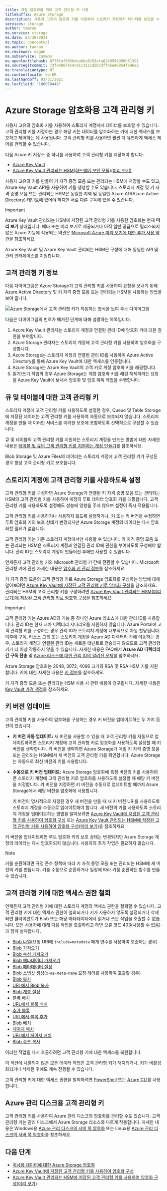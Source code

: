 ```yaml
---
title: 계정 암호화를 위해 고객 관리형 키 사용
titleSuffix: Azure Storage
description: 사용자 고유의 암호화 키를 사용하여 스토리지 계정에서 데이터를 보호할 수 있습니다. 고객 관리형 키를 지정하는 경우 해당 키는 데이터를 암호화하는 키에 대한 액세스를 보호하고 제어하는 데 사용됩니다. 고객 관리형 키를 사용하면 훨씬 더 유연하게 액세스 제어를 관리할 수 있습니다.
services: storage
author: tamram
ms.service: storage
ms.date: 03/30/2021
ms.topic: conceptual
ms.author: tamram
ms.reviewer: ozgun
ms.subservice: common
ms.openlocfilehash: 07f8faf503bdea6be8263afa6240594956b61391
ms.sourcegitcommit: 73fb48074c4c91c3511d5bcdffd6e40854fb46e5
ms.translationtype: HT
ms.contentlocale: ko-KR
ms.lasthandoff: 03/31/2021
ms.locfileid: "106059448"
---
```

# <a name="customer-managed-keys-for-azure-storage-encryption"></a>Azure Storage 암호화용 고객 관리형 키

사용자 고유의 암호화 키를 사용하여 스토리지 계정에서 데이터를 보호할 수 있습니다. 고객 관리형 키를 지정하는 경우 해당 키는 데이터를 암호화하는 키에 대한 액세스를 보호하고 제어하는 데 사용됩니다. 고객 관리형 키를 사용하면 훨씬 더 유연하게 액세스 제어를 관리할 수 있습니다.

다음 Azure 키 저장소 중 하나를 사용하여 고객 관리형 키를 저장해야 합니다.

- [Azure Key Vault](../../key-vault/general/overview.md)
- [Azure Key Vault 관리되는 HSM(하드웨어 보안 모듈)(미리 보기)](../../key-vault/managed-hsm/overview.md)

사용자 고유의 키를 만들어 키 자격 증명 모음 또는 관리되는 HSM에 저장할 수도 있고, Azure Key Vault API를 사용하여 키를 생성할 수도 있습니다. 스토리지 계정 및 키 자격 증명 모음 또는 관리되는 HSM은 동일한 지역 및 동일한 Azure AD(Azure Active Directory) 테넌트에 있어야 하지만 서로 다른 구독에 있을 수 있습니다.

> [!IMPORTANT]
>
> Azure Key Vault 관리되는 HSM에 저장된 고객 관리형 키를 사용한 암호화는 현재 **미리 보기** 상태입니다. 베타 또는 미리 보기로 제공되거나 아직 일반 공급으로 릴리스되지 않은 Azure 기능에 적용되는 약관은 [Microsoft Azure 미리 보기에 대한 추가 사용 약관](https://azure.microsoft.com/support/legal/preview-supplemental-terms/)을 참조하세요.
>
> Azure Key Vault 및 Azure Key Vault 관리되는 HSM은 구성에 대해 동일한 API 및 관리 인터페이스를 지원합니다.

## <a name="about-customer-managed-keys"></a>고객 관리형 키 정보

다음 다이어그램은 Azure Storage가 고객 관리형 키를 사용하여 요청을 보내기 위해 Azure Active Directory 및 키 자격 증명 모음 또는 관리되는 HSM을 사용하는 방법을 보여 줍니다.

![Azure Storage에서 고객 관리형 키가 작동하는 방식을 보여 주는 다이어그램](media/customer-managed-keys-overview/encryption-customer-managed-keys-diagram.png)

다음은 다이어그램의 번호가 매겨진 단계에 대해 설명하는 목록입니다.

1. Azure Key Vault 관리자는 스토리지 계정과 연결된 관리 ID에 암호화 키에 대한 권한을 부여합니다.
2. Azure Storage 관리자는 스토리지 계정에 고객 관리형 키를 사용하여 암호화를 구성합니다.
3. Azure Storage는 스토리지 계정과 연결된 관리 ID를 사용하여 Azure Active Directory를 통해 Azure Key Vault에 대한 액세스를 인증합니다.
4. Azure Storage는 Azure Key Vault의 고객 키로 계정 암호화 키를 래핑합니다.
5. 읽기/쓰기 작업의 경우 Azure Storage는 계정 암호화 키를 래핑 해제하라는 요청을 Azure Key Vault에 보내서 암호화 및 암호 해독 작업을 수행합니다.

## <a name="customer-managed-keys-for-queues-and-tables"></a>큐 및 테이블에 대한 고객 관리형 키

스토리지 계정에 고객 관리형 키를 사용하도록 설정한 경우, Queue 및 Table Storage에 저장된 데이터는 고객 관리형 키를 사용하여 자동으로 보호되지 않습니다. 스토리지 계정을 만들 때 이러한 서비스를 이러한 보호에 포함하도록 선택적으로 구성할 수 있습니다.

큐 및 테이블의 고객 관리형 키를 지원하는 스토리지 계정을 만드는 방법에 대한 자세한 내용은 [테이블 및 큐의 고객 관리형 키를 지원하는 계정 만들기](account-encryption-key-create.md)를 참조하세요.

Blob Storage 및 Azure Files의 데이터는 스토리지 계정에 고객 관리형 키가 구성된 경우 항상 고객 관리형 키로 보호됩니다.

## <a name="enable-customer-managed-keys-for-a-storage-account"></a>스토리지 계정에 고객 관리형 키를 사용하도록 설정

고객 관리형 키를 구성하면 Azure Storage가 연결된 키 자격 증명 모음 또는 관리되는 HSM의 고객 관리형 키를 사용하여 계정의 루트 데이터 암호화 키를 래핑합니다. 고객 관리형 키를 사용하도록 설정해도 성능에 영향을 주지 않으며 설정이 즉시 적용됩니다.

고객 관리형 키를 사용하거나 사용하지 않도록 설정하거나, 키 또는 키 버전을 수정하면 루트 암호화 키의 보호 상태가 변경되지만 Azure Storage 계정의 데이터는 다시 암호화할 필요가 없습니다.

고객 관리형 키는 기존 스토리지 계정에서만 사용할 수 있습니다. 키 자격 증명 모음 또는 관리되는 HSM은 스토리지 계정과 연결된 관리 ID에 권한을 부여하도록 구성해야 합니다. 관리 ID는 스토리지 계정이 만들어진 후에만 사용할 수 있습니다.

언제든지 고객 관리형 키와 Microsoft 관리형 키 간에 전환할 수 있습니다. Microsoft 관리형 키에 관한 자세한 내용은 [암호화 키 관리 정보](storage-service-encryption.md#about-encryption-key-management)를 참조하세요.

키 자격 증명 모음의 고객 관리형 키로 Azure Storage 암호화를 구성하는 방법에 대해 알아보려면 [Azure Key Vault에 저장된 고객 관리형 키로 암호화 구성](customer-managed-keys-configure-key-vault.md)을 참조하세요. 관리되는 HSM의 고객 관리형 키를 구성하려면 [Azure Key Vault 관리되는 HSM(미리 보기)에 저장된 고객 관리형 키로 암호화 구성](customer-managed-keys-configure-key-vault-hsm.md)을 참조하세요.

> [!IMPORTANT]
> 고객 관리형 키는 Azure AD의 기능 중 하나인 Azure 리소스에 대한 관리 ID를 사용합니다. 관리 ID는 현재 교차 디렉터리 시나리오를 지원하지 않습니다. Azure Portal에 고객 관리형 키를 구성하는 경우 관리 ID가 스토리지 계정에 내부적으로 자동 할당됩니다. 이후에 구독, 리소스 그룹 또는 스토리지 계정을 Azure AD 디렉터리 간에 이동하는 경우, 스토리지 계정과 연결된 관리 ID는 새로운 테넌트로 전송되지 않으므로 고객 관리형 키가 더 이상 작동하지 않을 수 있습니다. 자세한 내용은 FAQ에서 **Azure AD 디렉터리 간 구독 전송** 및 [Azure 리소스에 대한 관리 ID의 알려진 문제](../../active-directory/managed-identities-azure-resources/known-issues.md#transferring-a-subscription-between-azure-ad-directories)를 참조하세요.  

Azure Storage 암호화는 2048, 3072, 4096 크기의 RSA 및 RSA HSM 키를 지원합니다. 키에 대한 자세한 내용은 [키 정보](../../key-vault/keys/about-keys.md)를 참조하세요.

키 자격 증명 모음 또는 관리되는 HSM 사용 시 관련 비용이 청구됩니다. 자세한 내용은 [Key Vault 가격 책정](https://azure.microsoft.com/pricing/details/key-vault/)을 참조하세요.

## <a name="update-the-key-version"></a>키 버전 업데이트

고객 관리형 키를 사용하여 암호화를 구성하는 경우 키 버전을 업데이트하는 두 가지 옵션이 있습니다.

- **키 버전 자동 업데이트:** 새 버전을 사용할 수 있을 때 고객 관리형 키를 자동으로 업데이트하려면 스토리지 계정에 고객 관리형 키로 암호화를 사용하도록 설정할 때 키 버전을 생략합니다. 키 버전을 생략하면 Azure Storage가 매일 키 자격 증명 모음 또는 관리되는 HSM에서 새 버전의 고객 관리형 키를 확인합니다. Azure Storage는 자동으로 최신 버전의 키를 사용합니다.
- **수동으로 키 버전 업데이트:** Azure Storage 암호화에 특정 버전의 키를 사용하려면 스토리지 계정에 고객 관리형 키로 암호화를 사용하도록 설정할 때 해당 키 버전을 지정합니다. 키 버전을 지정하면 키 버전을 수동으로 업데이트할 때까지 Azure Storage에서 해당 버전을 암호화에 사용합니다.

    키 버전이 명시적으로 지정된 경우 새 버전을 만들 때 새 키 버전 URI를 사용하도록 스토리지 계정을 수동으로 업데이트해야 합니다. 새 버전의 키를 사용하도록 스토리지 계정을 업데이트하는 방법을 알아보려면 [Azure Key Vault에 저장된 고객 관리형 키를 사용하여 암호화 구성](customer-managed-keys-configure-key-vault.md) 또는 [Azure Key Vault 관리되는 HSM에 저장된 고객 관리형 키를 사용하여 암호화 구성(미리 보기)](customer-managed-keys-configure-key-vault-hsm.md)을 참조하세요.

키 버전을 업데이트하면 루트 암호화 키의 보호 상태는 변경되지만 Azure Storage 계정의 데이터는 다시 암호화되지 않습니다. 사용자의 추가 작업은 필요하지 않습니다.

> [!NOTE]
> 키를 순환하려면 규정 준수 정책에 따라 키 자격 증명 모음 또는 관리되는 HSM에 새 버전의 키를 만듭니다. 키를 수동으로 순환하거나 일정에 따라 키를 순환하는 함수를 만들 수 있습니다.

## <a name="revoke-access-to-customer-managed-keys"></a>고객 관리형 키에 대한 액세스 권한 철회

언제든지 고객 관리형 키에 대한 스토리지 계정의 액세스 권한을 철회할 수 있습니다. 고객 관리형 키에 대한 액세스 권한이 철회되거나 키가 사용하지 않도록 설정되거나 삭제되면 클라이언트가 Blob 또는 해당 메타데이터에서 읽거나 쓰는 작업을 호출할 수 없습니다. 모든 사용자에 대해 다음 작업을 호출하려고 하면 오류 코드 403(사용할 수 없음)과 함께 실패합니다.

- [Blob 나열](/rest/api/storageservices/list-blobs)(요청 URI에 `include=metadata` 매개 변수를 사용하여 호출하는 경우)
- [Blob 가져오기](/rest/api/storageservices/get-blob)
- [Blob 속성 가져오기](/rest/api/storageservices/get-blob-properties)
- [Blob 메타데이터 가져오기](/rest/api/storageservices/get-blob-metadata)
- [Blob 메타데이터 설정](/rest/api/storageservices/set-blob-metadata)
- [Blob 스냅샷 생성](/rest/api/storageservices/snapshot-blob)(`x-ms-meta-name` 요청 헤더를 사용하여 호출할 경우)
- [Blob 복사](/rest/api/storageservices/copy-blob)
- [URL에서 Blob 복사](/rest/api/storageservices/copy-blob-from-url)
- [Blob 계층 설정](/rest/api/storageservices/set-blob-tier)
- [블록 배치](/rest/api/storageservices/put-block)
- [URL에서 블록 배치](/rest/api/storageservices/put-block-from-url)
- [추가 블록](/rest/api/storageservices/append-block)
- [URL에서 블록 추가](/rest/api/storageservices/append-block-from-url)
- [Blob 배치](/rest/api/storageservices/put-blob)
- [페이지 배치](/rest/api/storageservices/put-page)
- [URL에서 페이지 배치](/rest/api/storageservices/put-page-from-url)
- [Blob 증분 복사](/rest/api/storageservices/incremental-copy-blob)

이러한 작업을 다시 호출하려면 고객 관리형 키에 대한 액세스를 복원합니다.

이 섹션에 나열되지 않은 모든 데이터 작업은 고객 관리형 키가 해지되거나, 키가 비활성화되거나 삭제된 후에도 계속 진행될 수 있습니다.

고객 관리형 키에 대한 액세스 권한을 철회하려면 [PowerShell](./customer-managed-keys-configure-key-vault.md#revoke-customer-managed-keys) 또는 [Azure CLI](./customer-managed-keys-configure-key-vault.md#revoke-customer-managed-keys)를 사용합니다.

## <a name="customer-managed-keys-for-azure-managed-disks"></a>Azure 관리 디스크용 고객 관리형 키

고객 관리형 키를 사용하여 Azure 관리 디스크의 암호화를 관리할 수도 있습니다. 고객 관리형 키는 관리 디스크에서 Azure Storage 리소스와 다르게 작동합니다. 자세한 내용은 Windows용 [Azure 관리 디스크의 서버 쪽 암호화](../../virtual-machines/disk-encryption.md) 또는 Linux용 [Azure 관리 디스크의 서버 쪽 암호화](../../virtual-machines/disk-encryption.md)를 참조하세요.

## <a name="next-steps"></a>다음 단계

- [미사용 데이터에 대한 Azure Storage 암호화](storage-service-encryption.md)
- [Azure Key Vault에 저장된 고객 관리형 키를 사용하여 암호화 구성](customer-managed-keys-configure-key-vault.md)
- [Azure Key Vault 관리되는 HSM에 저장된 고객 관리형 키를 사용하여 암호화 구성(미리 보기)](customer-managed-keys-configure-key-vault-hsm.md)
